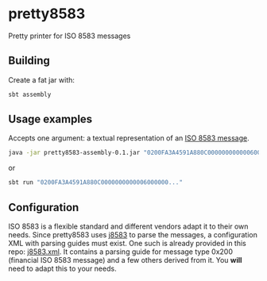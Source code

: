 # pretty8583
Pretty printer for ISO 8583 messages

## Building
Create a fat jar with:
```bash
sbt assembly
```

## Usage examples
Accepts one argument: a textual representation of an [ISO 8583 message](https://en.wikipedia.org/wiki/ISO_8583).

```bash
java -jar pretty8583-assembly-0.1.jar "0200FA3A4591A880C0000000000006000000..."
```
or
```bash
sbt run "0200FA3A4591A880C0000000000006000000..."
```

## Configuration
ISO 8583 is a flexible standard and different vendors adapt it to their own needs. Since pretty8583 uses [j8583](http://j8583.sourceforge.net/) to parse the messages, a configuration XML with parsing guides must exist. One such is already provided in this repo: [j8583.xml](../blob/master/src/main/resources/j8583.xml). It contains a parsing guide for message type 0x200 (financial ISO 8583 message) and a few others derived from it. You **will** need to adapt this to your needs.

